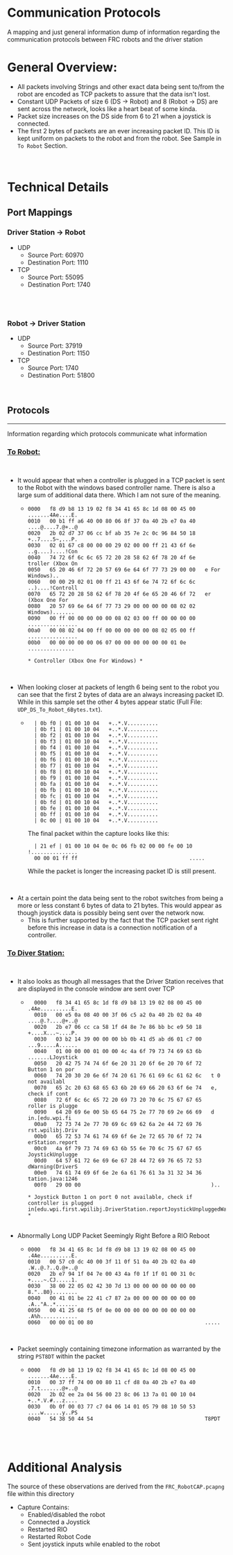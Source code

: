 # Communication Protocols
A mapping and just general information dump of information regarding the communication protocols between FRC robots and the driver station
<br>

# General Overview:
- All packets involving Strings and other exact data being sent to/from the robot are encoded as TCP packets to assure that the data isn't lost.
- Constant UDP Packets of size 6 (DS -> Robot) and 8 (Robot -> DS) are sent across the network, looks like a heart beat of some kinda.
- Packet size increases on the DS side from 6 to 21 when a joystick is connected.
- The first 2 bytes of packets are an ever increasing packet ID. This ID is kept uniform on packets to the robot and from the robot. See Sample in `To Robot` Section.
<br>

# Technical Details

## Port Mappings

### <b>Driver Station -> Robot</b>
- UDP
    - Source Port: 60970
    - Destination Port: 1110
- TCP
    - Source Port: 55095
    - Destination Port: 1740
<br>
<br>

### <b>Robot -> Driver Station</b>
- UDP
    - Source Port: 37919
    - Destination Port: 1150
- TCP
    - Source Port:  1740
    - Destination Port: 51800
<br>

## Protocols
---
Information regarding which protocols communicate what information
<br>

### <u>To Robot:</u>
<br>

- It would appear that when a controller is plugged in a TCP packet is sent to the Robot with the windows based controller name. There is also a large sum of additional data there. Which I am not sure of the meaning.
  - ```
    0000   f8 d9 b8 13 19 02 f8 34 41 65 8c 1d 08 00 45 00   .......4Ae....E.
    0010   00 b1 ff a6 40 00 80 06 8f 37 0a 40 2b e7 0a 40   ....@....7.@+..@
    0020   2b 02 d7 37 06 cc bf ab 35 7e 2c 0c 96 84 50 18   +..7....5~,...P.
    0030   02 01 67 c8 00 00 00 29 02 00 00 ff 21 43 6f 6e   ..g....)....!Con
    0040   74 72 6f 6c 6c 65 72 20 28 58 62 6f 78 20 4f 6e   troller (Xbox On
    0050   65 20 46 6f 72 20 57 69 6e 64 6f 77 73 29 00 00   e For Windows)..
    0060   00 00 29 02 01 00 ff 21 43 6f 6e 74 72 6f 6c 6c   ..)....!Controll
    0070   65 72 20 28 58 62 6f 78 20 4f 6e 65 20 46 6f 72   er (Xbox One For
    0080   20 57 69 6e 64 6f 77 73 29 00 00 00 00 08 02 02    Windows).......
    0090   00 ff 00 00 00 00 00 08 02 03 00 ff 00 00 00 00   ................
    00a0   00 08 02 04 00 ff 00 00 00 00 00 08 02 05 00 ff   ................
    00b0   00 00 00 00 00 06 07 00 00 00 00 00 00 01 0e      ...............

    * Controller (Xbox One For Windows) *
    ```
<br>

- When looking closer at packets of length 6 being sent to the robot you can see that the first 2 bytes of data are an always increasing packet ID. While in this sample set the other 4 bytes appear static (Full File: `UDP_DS_To_Robot_6Bytes.txt`).
  - ```
      | 0b f0 | 01 00 10 04   +..*.V..........
      | 0b f1 | 01 00 10 04   +..*.V..........
      | 0b f2 | 01 00 10 04   +..*.V..........
      | 0b f3 | 01 00 10 04   +..*.V..........
      | 0b f4 | 01 00 10 04   +..*.V..........
      | 0b f5 | 01 00 10 04   +..*.V..........
      | 0b f6 | 01 00 10 04   +..*.V..........
      | 0b f7 | 01 00 10 04   +..*.V..........
      | 0b f8 | 01 00 10 04   +..*.V..........
      | 0b f9 | 01 00 10 04   +..*.V..........
      | 0b fa | 01 00 10 04   +..*.V..........
      | 0b fb | 01 00 10 04   +..*.V..........
      | 0b fc | 01 00 10 04   +..*.V..........
      | 0b fd | 01 00 10 04   +..*.V..........
      | 0b fe | 01 00 10 04   +..*.V..........
      | 0b ff | 01 00 10 04   +..*.V..........
      | 0c 00 | 01 00 10 04   +..*.V..........
    ```
     The final packet within the capture looks like this:
    
    ```
      | 21 ef | 01 00 10 04 0e 0c 06 fb 02 00 00 fe 00 10   !...............
      00 00 01 ff ff                                    .....
    ```

    While the packet is longer the increasing packet ID is still present.
<br>

- At a certain point the data being sent to the robot switches from being a more or less constant 6 bytes of data to 21 bytes. This would appear as though joystick data is possibly being sent over the network now.
  - This is further supported by the fact that the TCP packet sent right before this increase in data is a connection notification of a controller.
### <u>To Diver Station:</u>
<br>

- It also looks as though all messages that the Driver Station receives that are displayed in the console window are sent over TCP
    - ```
        0000   f8 34 41 65 8c 1d f8 d9 b8 13 19 02 08 00 45 00   .4Ae..........E.
        0010   00 e5 0a 08 40 00 3f 06 c5 a2 0a 40 2b 02 0a 40   ....@.?....@+..@
        0020   2b e7 06 cc ca 58 1f d4 8e 7e 86 bb bc e9 50 18   +....X...~....P.
        0030   03 b2 14 39 00 00 00 bb 0b 41 d5 ab d6 01 c7 00   ...9.....A......
        0040   01 00 00 00 01 00 00 4c 4a 6f 79 73 74 69 63 6b   .......LJoystick
        0050   20 42 75 74 74 6f 6e 20 31 20 6f 6e 20 70 6f 72    Button 1 on por
        0060   74 20 30 20 6e 6f 74 20 61 76 61 69 6c 61 62 6c   t 0 not availabl
        0070   65 2c 20 63 68 65 63 6b 20 69 66 20 63 6f 6e 74   e, check if cont
        0080   72 6f 6c 6c 65 72 20 69 73 20 70 6c 75 67 67 65   roller is plugge
        0090   64 20 69 6e 00 5b 65 64 75 2e 77 70 69 2e 66 69   d in.[edu.wpi.fi
        00a0   72 73 74 2e 77 70 69 6c 69 62 6a 2e 44 72 69 76   rst.wpilibj.Driv
        00b0   65 72 53 74 61 74 69 6f 6e 2e 72 65 70 6f 72 74   erStation.report
        00c0   4a 6f 79 73 74 69 63 6b 55 6e 70 6c 75 67 67 65   JoystickUnplugge
        00d0   64 57 61 72 6e 69 6e 67 28 44 72 69 76 65 72 53   dWarning(DriverS
        00e0   74 61 74 69 6f 6e 2e 6a 61 76 61 3a 31 32 34 36   tation.java:1246
        00f0   29 00 00                                          )..

      * Joystick Button 1 on port 0 not available, check if controller is plugged in[edu.wpi.first.wpilibj.DriverStation.reportJoystickUnpluggedWarning(DriverStation.java:1246) *
      ```
      <br>
- Abnormally Long UDP Packet Seemingly Right Before a RIO Reboot
  - ```
    0000   f8 34 41 65 8c 1d f8 d9 b8 13 19 02 08 00 45 00   .4Ae..........E.
    0010   00 57 c0 dc 40 00 3f 11 0f 51 0a 40 2b 02 0a 40   .W..@.?..Q.@+..@
    0020   2b e7 94 1f 04 7e 00 43 4a f0 1f 1f 01 00 31 0c   +....~.CJ.....1.
    0030   38 00 22 05 02 42 30 7d 13 00 00 00 00 00 00 00   8."..B0}........
    0040   00 41 01 be 22 41 c7 87 2a 00 00 00 00 00 00 00   .A.."A..*.......
    0050   00 41 25 68 f5 0f 0e 00 00 00 00 00 00 00 00 00   .A%h............
    0060   00 00 01 00 80                                    .....
    ```
<br>

- Packet seemingly containing timezone information as warranted by the string `PST8DT` within the packet
  - ```
    0000   f8 d9 b8 13 19 02 f8 34 41 65 8c 1d 08 00 45 00   .......4Ae....E.
    0010   00 37 ff 74 00 00 80 11 cf d8 0a 40 2b e7 0a 40   .7.t.......@+..@
    0020   2b 02 ee 2a 04 56 00 23 8c 06 13 7a 01 00 10 04   +..*.V.#...z....
    0030   0b 0f 00 03 77 c7 04 06 14 01 05 79 08 10 50 53   ....w......y..PS
    0040   54 38 50 44 54                                    T8PDT
    ```
<br>
<br>

# Additional Analysis 
The source of these observations are derived from the `FRC_RobotCAP.pcapng` file within this directory
- Capture Contains:
  - Enabled/disabled the robot
  - Connected a Joystick
  - Restarted RIO
  - Restarted Robot Code
  - Sent joystick inputs while enabled to the robot
